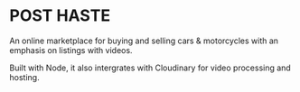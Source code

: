 # POST HASTE

An online marketplace for buying and selling cars & motorcycles with an emphasis on listings with videos.

Built with Node, it also intergrates with Cloudinary for video processing and hosting.
